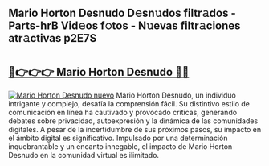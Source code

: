 ## Mario Horton Desnudo D𝚎sn𝚞dos filtr𝚊dos - Parts-hrB Vid𝚎os f𝚘tos - N𝚞evas filtr𝚊ciones atr𝚊ctivas p2E7S

# <h2><a href="http://mb3hfc.tromn.icu/?c=Mario+Horton+Desnudo">🔗👉👉👉 Mario Horton Desnudo 🔗🔗</a></h2>

[![Mario Horton Desnudo nuevo](https://i.imgur.com/pEAQMta.gif)](http://mb3hfc.tromn.icu/?c=Mario+Horton+Desnudo)
Mario Horton Desnudo, un individuo intrigante y complejo, desafía la comprensión fácil. Su distintivo estilo de comunicación en línea ha cautivado y provocado críticas, generando debates sobre privacidad, autoexpresión y la dinámica de las comunidades digitales. A pesar de la incertidumbre de sus próximos pasos, su impacto en el ámbito digital es significativo. Impulsado por una determinación inquebrantable y un encanto innegable, el impacto de Mario Horton Desnudo en la comunidad virtual es ilimitado.

